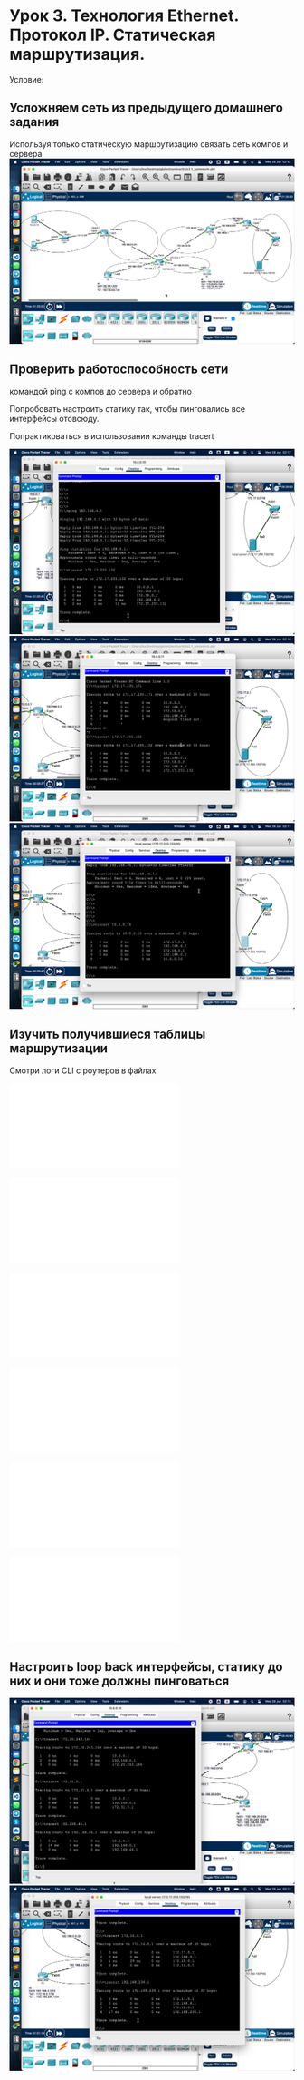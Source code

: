 # Урок 3. Технология Ethernet. Протокол IP. Статическая маршрутизация.

Условие:

## Усложняем сеть из предыдущего домашнего задания

Используя только статическую маршрутизацию связать сеть компов и сервера
![net](./img/net.jpg)

## Проверить работоспособность сети

командой ping с компов до сервера и обратно

Попробовать настроить статику
так, чтобы пинговались все интерфейсы отовсюду.

Попрактиковаться в использовании команды tracert

![10-server](./img/from-10-to-server.jpg)
![11-server](./img/from-11-to-server.jpg)
![server-10](./img/from-server-to-10.jpg)

## Изучить получившиеся таблицы маршрутизации

Смотри логи CLI с роутеров в файлах

![r1](./CLI-r1.sh)

![r2](./CLI-r2.sh)

![r3](./CLI-r3.sh)

![r4](./CLI-r4.sh)

![r5](./CLI-r5.sh)

![r6](./CLI-r6.sh)

## Настроить loop back интерфейсы, статику до них и они тоже должны пинговаться

![10-r6](./img/from-10-to-r6-loopback.jpg)
![server-r5](./img/from-server-to-r5-loopback.jpg)
